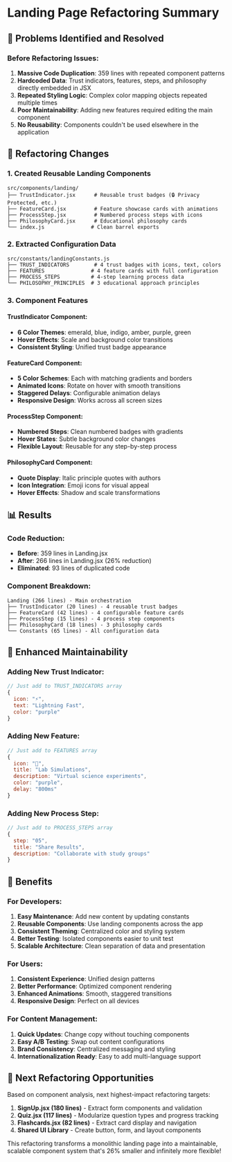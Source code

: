 # Landing Page Refactoring Summary

## 🎯 Problems Identified and Resolved

### Before Refactoring Issues:
1. **Massive Code Duplication**: 359 lines with repeated component patterns
2. **Hardcoded Data**: Trust indicators, features, steps, and philosophy directly embedded in JSX
3. **Repeated Styling Logic**: Complex color mapping objects repeated multiple times
4. **Poor Maintainability**: Adding new features required editing the main component
5. **No Reusability**: Components couldn't be used elsewhere in the application

## 🔄 Refactoring Changes

### 1. **Created Reusable Landing Components**
```
src/components/landing/
├── TrustIndicator.jsx      # Reusable trust badges (🔒 Privacy Protected, etc.)
├── FeatureCard.jsx         # Feature showcase cards with animations
├── ProcessStep.jsx         # Numbered process steps with icons
├── PhilosophyCard.jsx      # Educational philosophy cards
└── index.js               # Clean barrel exports
```

### 2. **Extracted Configuration Data**
```
src/constants/landingConstants.js
├── TRUST_INDICATORS        # 4 trust badges with icons, text, colors
├── FEATURES               # 4 feature cards with full configuration
├── PROCESS_STEPS          # 4-step learning process data
└── PHILOSOPHY_PRINCIPLES  # 3 educational approach principles
```

### 3. **Component Features**

#### TrustIndicator Component:
- **6 Color Themes**: emerald, blue, indigo, amber, purple, green
- **Hover Effects**: Scale and background color transitions
- **Consistent Styling**: Unified trust badge appearance

#### FeatureCard Component:
- **5 Color Schemes**: Each with matching gradients and borders
- **Animated Icons**: Rotate on hover with smooth transitions
- **Staggered Delays**: Configurable animation delays
- **Responsive Design**: Works across all screen sizes

#### ProcessStep Component:
- **Numbered Steps**: Clean numbered badges with gradients
- **Hover States**: Subtle background color changes
- **Flexible Layout**: Reusable for any step-by-step process

#### PhilosophyCard Component:
- **Quote Display**: Italic principle quotes with authors
- **Icon Integration**: Emoji icons for visual appeal
- **Hover Effects**: Shadow and scale transformations

## 📊 Results

### Code Reduction:
- **Before**: 359 lines in Landing.jsx
- **After**: 266 lines in Landing.jsx (26% reduction)
- **Eliminated**: 93 lines of duplicated code

### Component Breakdown:
```
Landing (266 lines) - Main orchestration
├── TrustIndicator (20 lines) - 4 reusable trust badges
├── FeatureCard (42 lines) - 4 configurable feature cards  
├── ProcessStep (15 lines) - 4 process step components
├── PhilosophyCard (18 lines) - 3 philosophy cards
└── Constants (65 lines) - All configuration data
```

## 🎨 Enhanced Maintainability

### Adding New Trust Indicator:
```javascript
// Just add to TRUST_INDICATORS array
{
  icon: "⚡",
  text: "Lightning Fast",
  color: "purple"
}
```

### Adding New Feature:
```javascript
// Just add to FEATURES array
{
  icon: "🔬",
  title: "Lab Simulations",
  description: "Virtual science experiments",
  color: "purple",
  delay: "800ms"
}
```

### Adding New Process Step:
```javascript
// Just add to PROCESS_STEPS array
{
  step: "05",
  title: "Share Results",
  description: "Collaborate with study groups"
}
```

## 🚀 Benefits

### For Developers:
1. **Easy Maintenance**: Add new content by updating constants
2. **Reusable Components**: Use landing components across the app
3. **Consistent Theming**: Centralized color and styling system
4. **Better Testing**: Isolated components easier to unit test
5. **Scalable Architecture**: Clean separation of data and presentation

### For Users:
1. **Consistent Experience**: Unified design patterns
2. **Better Performance**: Optimized component rendering
3. **Enhanced Animations**: Smooth, staggered transitions
4. **Responsive Design**: Perfect on all devices

### For Content Management:
1. **Quick Updates**: Change copy without touching components
2. **Easy A/B Testing**: Swap out content configurations
3. **Brand Consistency**: Centralized messaging and styling
4. **Internationalization Ready**: Easy to add multi-language support

## 🎯 Next Refactoring Opportunities

Based on component analysis, next highest-impact refactoring targets:
1. **SignUp.jsx (180 lines)** - Extract form components and validation
2. **Quiz.jsx (117 lines)** - Modularize question types and progress tracking
3. **Flashcards.jsx (82 lines)** - Extract card display and navigation
4. **Shared UI Library** - Create button, form, and layout components

This refactoring transforms a monolithic landing page into a maintainable, scalable component system that's 26% smaller and infinitely more flexible!
